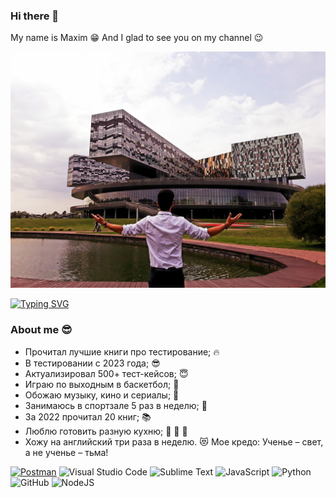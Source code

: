 ### Hi there 👋 

My name is Maxim :grin: 
And I glad to see you on my channel :wink:

![Header](https://github.com/Kim-Maxim/Kim-Maxim/blob/main/assets/_6DvKSeOBn8.jpg)

[![Typing SVG](https://readme-typing-svg.demolab.com?font=Fira+Code&pause=1000&color=EE8838&width=435&lines=I'm+QA+Engeneer+(manual%2Bauto))](https://git.io/typing-svg)
### About me :sunglasses:
- Прочитал лучшие книги про тестирование; :fire:
- В тестировании с 2023 года; :sunglasses:
- Актуализировал 500+ тест-кейсов; :innocent:
- Играю по выходным в баскетбол; :basketball:
- Обожаю музыку, кино и сериалы; :musical_note:
- Занимаюсь в спортзале 5 раз в неделю; :muscle:
- За 2022 прочитал 20 книг; :books:
- Люблю готовить разную кухню; :pizza: :hamburger: :sushi:
- Хожу на английский три раза в неделю. :heart_eyes_cat:
Мое кредо: Ученье – свет, а не ученье – тьма!

[![Postman](https://img.shields.io/badge/-Postman-000010?style=for-the-badge&logo=postman)](https://www.postman.com)
![Visual Studio Code](https://img.shields.io/badge/Visual%20Studio%20Code-0078d7.svg?style=for-the-badge&logo=visual-studio-code&logoColor=white)
![Sublime Text](https://img.shields.io/badge/sublime_text-%23575757.svg?style=for-the-badge&logo=sublime-text&logoColor=important)
![JavaScript](https://img.shields.io/badge/javascript-%23323330.svg?style=for-the-badge&logo=javascript&logoColor=%23F7DF1E)
![Python](https://img.shields.io/badge/python-3670A0?style=for-the-badge&logo=python&logoColor=ffdd54)
![GitHub](https://img.shields.io/badge/github-%23121011.svg?style=for-the-badge&logo=github&logoColor=white)
![NodeJS](https://img.shields.io/badge/node.js-6DA55F?style=for-the-badge&logo=node.js&logoColor=white)

